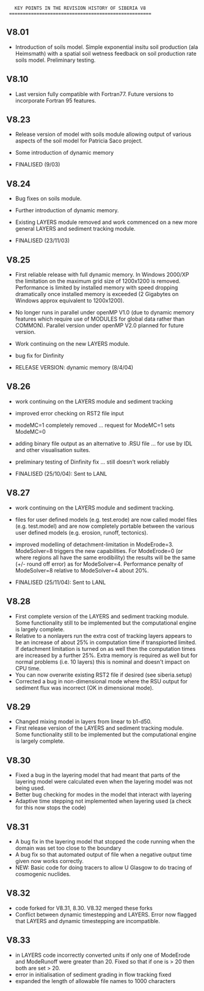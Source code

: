        KEY POINTS IN THE REVISION HISTORY OF SIBERIA V8
     ====================================================

V8.01
-----

- Introduction of soils model. Simple exponential insitu soil production 
(ala Heimsmath) with a spatial soil wetness feedback on soil production 
rate soils model. Preliminary testing.

V8.10
-----

- Last version fully compatible with Fortran77. Future versions to incorporate
Fortran 95 features.

V8.23
-----

- Release version of model with soils module allowing output of various aspects 
of the soil model for Patricia Saco project. 
- Some introduction of dynamic memory

- FINALISED (9/03)

V8.24
-----

- Bug fixes on soils module. 
- Further introduction of dynamic memory.
- Existing LAYERS module removed and work commenced on a new more general LAYERS
and sediment tracking module.

- FINALISED (23/11/03)

V8.25
-----

- First reliable release with full dynamic memory. In Windows 2000/XP  
the limitation on the maximum grid size of 1200x1200 is removed. Performance 
is limited by installed memory with speed dropping dramatically once installed 
memory is exceeded (2 Gigabytes on Windows approx equivalent to 1200x1200).
- No longer runs in parallel under openMP V1.0 (due to dynamic memory features
which require use of MODULES for global data rather than COMMON).
Parallel version under openMP V2.0 planned for future version.
- Work continuing on the new LAYERS module.
- bug fix for Dinfinity

- RELEASE VERSION: dynamic memory (8/4/04)

V8.26
-----

- work continuing on the LAYERS module and sediment tracking
- improved error checking on RST2 file input
- modeMC=1 completely removed ... request for ModeMC=1 sets ModeMC=0
- adding binary file output as an alternative to .RSU file ... for
  use by IDL and other visualisation suites.
- preliminary testing of Dinfinity fix ... still doesn't work reliably

- FINALISED (25/10/04): Sent to LANL

V8.27
-----

- work continuing on the LAYERS module and sediment tracking.
- files for user defined models (e.g. test.erode) are now called model files
(e.g. test.model) and are now completely portable between the various user 
defined models (e.g. erosion, runoff, tectonics).
- improved modelling of detachment-limitation in ModeErode=3. 
ModeSolver=8 triggers the new capabilities. For ModeErode=0 (or where regions
all have the same erodibility) the results will be the same (+/- round off error)
as for ModeSolver=4. Performance penalty of ModeSolver=8 relative to ModeSolver=4
about 20%.

- FINALISED (25/11/04): Sent to LANL

V8.28
-----

- First complete version of the LAYERS and sediment tracking module. Some 
functionality still to be implemented but the computational engine is largely complete. 
- Relative to a nonlayers run the extra cost of tracking layers appears to be 
an increase of about 25% in computation time if transpiorted limited. If
detachment limitation is turned on as well then the computation times are 
increased by a further 25%. Extra memory is required as
well but for normal problems (i.e. 10 layers) this is nominal and doesn't impact 
on CPU time.
- You can now overwrite existing RST2 file if desired (see siberia.setup)
- Corrected a bug in non-dimensional mode where the RSU output for sediment flux
  was incorrect (OK in dimensional mode). 

V8.29
-----

- Changed mixing model in layers from linear to b1-d50.
- First release version of the LAYERS and sediment tracking module. Some 
functionality still to be implemented but the computational engine is largely complete. 

V8.30
----

- Fixed a bug in the layering model that had meant that parts of the layering model were 
calculated even when the layering model was not being used.
- Better bug checking for modes in the model that interact with layering
- Adaptive time stepping not implemented when layering used (a check for this now stops the code)

V8.31
-----

- A bug fix in the layering model that stopped the code running when the domain was set too close to the boundary
- A bug fix so that automated output of file when a negative output time given now works correctly.
- NEW: Basic code for doing tracers to allow U Glasgow to do tracing of cosmogenic nuclides. 

V8.32
-----

- code forked for V8.31, 8.30. V8.32 merged these forks
- Conflict between dynamic timestepping and LAYERS. Error now flagged
  that LAYERS and dynamic timestepping are incompatible.

V8.33
-----

- in LAYERS code incorrectly converted units if only one of ModeErode and ModeRunoff
  were greater than 20. Fixed so that if one is > 20 then both are set > 20.
- error in initialisation of sediment grading in flow tracking fixed
- expanded the length of allowable file names to 1000 characters
